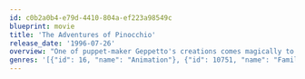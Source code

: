 ```yaml
---
id: c0b2a0b4-e79d-4410-804a-ef223a98549c
blueprint: movie
title: 'The Adventures of Pinocchio'
release_date: '1996-07-26'
overview: "One of puppet-maker Geppetto's creations comes magically to life. This puppet, Pinocchio, has one major desire and that is to become a real boy someday. In order to accomplish this goal he has to learn to act responsibly. This film shows you the adventures on which he learns valuable lessons."
genres: '[{"id": 16, "name": "Animation"}, {"id": 10751, "name": "Family"}, {"id": 14, "name": "Fantasy"}]'
---
```

